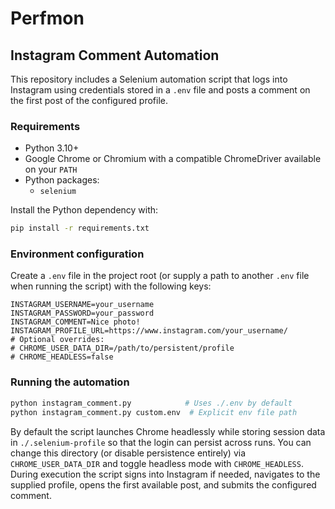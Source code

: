 # Perfmon

## Instagram Comment Automation

This repository includes a Selenium automation script that logs into Instagram
using credentials stored in a `.env` file and posts a comment on the first post
of the configured profile.

### Requirements

* Python 3.10+
* Google Chrome or Chromium with a compatible ChromeDriver available on your `PATH`
* Python packages:
  * `selenium`

Install the Python dependency with:

```bash
pip install -r requirements.txt
```

### Environment configuration

Create a `.env` file in the project root (or supply a path to another `.env`
file when running the script) with the following keys:

```env
INSTAGRAM_USERNAME=your_username
INSTAGRAM_PASSWORD=your_password
INSTAGRAM_COMMENT=Nice photo!
INSTAGRAM_PROFILE_URL=https://www.instagram.com/your_username/
# Optional overrides:
# CHROME_USER_DATA_DIR=/path/to/persistent/profile
# CHROME_HEADLESS=false
```

### Running the automation

```bash
python instagram_comment.py            # Uses ./.env by default
python instagram_comment.py custom.env  # Explicit env file path
```

By default the script launches Chrome headlessly while storing session data in
`./.selenium-profile` so that the login can persist across runs. You can change
this directory (or disable persistence entirely) via `CHROME_USER_DATA_DIR` and
toggle headless mode with `CHROME_HEADLESS`. During execution the script signs
into Instagram if needed, navigates to the supplied profile, opens the first
available post, and submits the configured comment.
